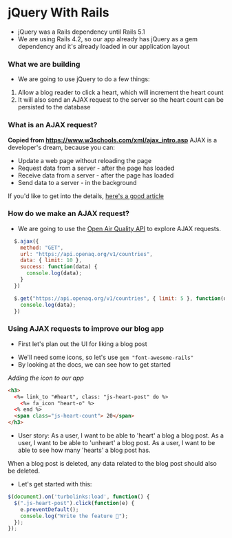 # jQuery With Rails

- jQuery was a Rails dependency until Rails 5.1
- We are using Rails 4.2, so our app already has jQuery as a gem dependency and it's already loaded in our application layout

### What we are building

- We are going to use jQuery to do a few things:
1. Allow a blog reader to click a heart, which will increment the heart count
2. It will also send an AJAX request to the server so the heart count can be persisted to the database

### What is an AJAX request?

**Copied from https://www.w3schools.com/xml/ajax_intro.asp**
AJAX is a developer's dream, because you can:

- Update a web page without reloading the page
- Request data from a server - after the page has loaded
- Receive data from a server - after the page has loaded
- Send data to a server - in the background

If you'd like to get into the details, [here's a good article](https://www.codementor.io/sheena/ajax-tutorial-web-development-du107rzaq)

### How do we make an AJAX request?

- We are going to use the [Open Air Quality API](https://docs.openaq.org/) to explore AJAX requests.

```js
  $.ajax({
    method: "GET",
    url: "https://api.openaq.org/v1/countries",
    data: { limit: 10 },
    success: function(data) {
      console.log(data);
    }
  })

  $.get("https://api.openaq.org/v1/countries", { limit: 5 }, function(data) {
    console.log(data);
  })
```

### Using AJAX requests to improve our blog app

* First let's plan out the UI for liking a blog post
- We'll need some icons, so let's use `gem "font-awesome-rails"`
- By looking at the docs, we can see how to get started

*Adding the icon to our app*
```html
<h3>
  <%= link_to "#heart", class: "js-heart-post" do %>
    <%= fa_icon "heart-o" %>
  <% end %>
  <span class="js-heart-count"> 20</span>
</h3>
```

* User story:
As a user, I want to be able to 'heart' a blog a blog post.
As a user, I want to be able to 'unheart' a blog post.
As a user, I want to be able to see how many 'hearts' a blog post has.

When a blog post is deleted, any data related to the blog post should also be deleted.


- Let's get started with this:
```js
$(document).on('turbolinks:load', function() {
  $(".js-heart-post").click(function(e) {
    e.preventDefault();
    console.log("Write the feature 🎉");
  });
});
```
